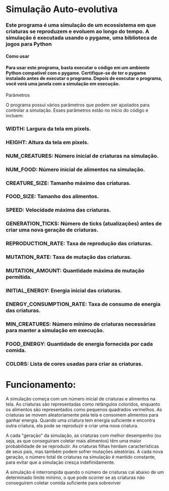 # Simulação Auto-evolutiva

### Este programa é uma simulação de um ecossistema em que criaturas se reproduzem e evoluem ao longo do tempo. A simulação é executada usando o pygame, uma biblioteca de jogos para Python

#### Como usar

#### Para usar este programa, basta executar o código em um ambiente Python compatível com o pygame. Certifique-se de ter o pygame instalado antes de executar o programa. Depois de executar o programa, você verá uma janela com a simulação em execução.

Parâmetros

O programa possui vários parâmetros que podem ser ajustados para controlar a simulação. Esses parâmetros estão no início do código e incluem:

### WIDTH: Largura da tela em pixels.
### HEIGHT: Altura da tela em pixels.
### NUM_CREATURES: Número inicial de criaturas na simulação.
### NUM_FOOD: Número inicial de alimentos na simulação.
### CREATURE_SIZE: Tamanho máximo das criaturas.
### FOOD_SIZE: Tamanho dos alimentos.
### SPEED: Velocidade máxima das criaturas.
### GENERATION_TICKS: Número de ticks (atualizações) antes de criar uma nova geração de criaturas.
### REPRODUCTION_RATE: Taxa de reprodução das criaturas.
### MUTATION_RATE: Taxa de mutação das criaturas.
### MUTATION_AMOUNT: Quantidade máxima de mutação permitida.
### INITIAL_ENERGY: Energia inicial das criaturas.
### ENERGY_CONSUMPTION_RATE: Taxa de consumo de energia das criaturas.
### MIN_CREATURES: Número mínimo de criaturas necessárias para manter a simulação em execução.
### FOOD_ENERGY: Quantidade de energia fornecida por cada comida.
### COLORS: Lista de cores usadas para criar as criaturas.

# Funcionamento:

A simulação começa com um número inicial de criaturas e alimentos na tela. As criaturas são representadas como retângulos coloridos, enquanto os alimentos são representados como pequenos quadrados vermelhos. As criaturas se movem aleatoriamente pela tela e consomem alimentos para ganhar energia. Quando uma criatura tem energia suficiente e encontra outra criatura, ela pode se reproduzir e criar uma nova criatura.

A cada "geração" da simulação, as criaturas com melhor desempenho (ou seja, as que conseguiram coletar mais alimentos) têm uma maior probabilidade de se reproduzir. As criaturas filhas herdam características de seus pais, mas também podem sofrer mutações aleatórias. A cada nova geração, o número total de criaturas na simulação é mantido constante, para evitar que a simulação cresça indefinidamente.

A simulação é interrompida quando o número de criaturas cai abaixo de um determinado limite mínimo, o que pode ocorrer se as criaturas não conseguirem coletar comida suficiente para sobreviver
